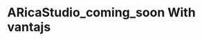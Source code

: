 # ARicaStudio_coming_soon With vantajs

[screen]: https://github.com/lordvins226/ARicaStudio_coming_soon/blob/master/assets/img/screen.png 
